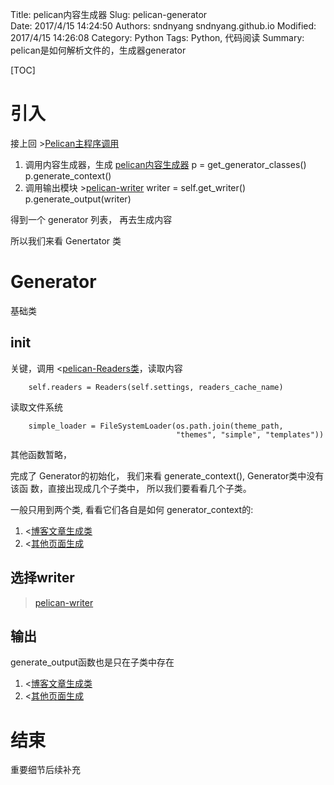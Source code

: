 Title: pelican内容生成器
Slug: pelican-generator    
Date: 2017/4/15 14:24:50
Authors: sndnyang sndnyang.github.io
Modified: 2017/4/15 14:26:08
Category: Python
Tags: Python, 代码阅读
Summary: pelican是如何解析文件的，生成器generator  

[TOC]

# 引入

接上回 >[Pelican主程序调用](learn-python-by-opensource-project-pelican.html#_8)

1. 调用内容生成器，生成 [pelican内容生成器](pelican-generator.html)
    p = get_generator_classes()
    p.generate_context()
2. 调用输出模块 >[pelican-writer](pelican-writer.html)
    writer = self.get_writer()
    p.generate_output(writer)

得到一个 generator 列表， 再去生成内容

所以我们来看 Genertator 类

# Generator

基础类

## __init__

关键，调用 <[pelican-Readers类](pelican-reader.html)，读取内容

        self.readers = Readers(self.settings, readers_cache_name)

读取文件系统

        simple_loader = FileSystemLoader(os.path.join(theme_path,
                                         "themes", "simple", "templates"))

其他函数暂略，

完成了 Generator的初始化， 我们来看 generate_context(), Generator类中没有该函
数，直接出现成几个子类中， 所以我们要看看几个子类。

一般只用到两个类, 看看它们各自是如何 generator_context的:

1. <[博客文章生成类](pelican-ArticlesGenerator.html#generate_context)
2. <[其他页面生成](pelican-PagesGenerator.html#generate_context)

## 选择writer

>[pelican-writer](pelican-writer.html)

## 输出

generate_output函数也是只在子类中存在

1. <[博客文章生成类](pelican-ArticlesGenerator.html#generate_output)
2. <[其他页面生成](pelican-PagesGenerator.html#generate_output)

# 结束

重要细节后续补充

